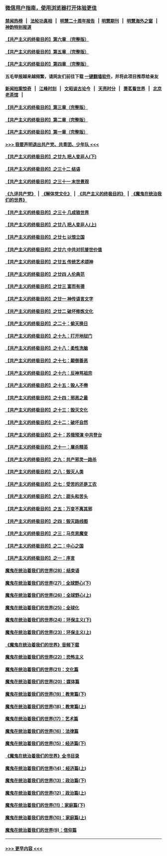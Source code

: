 ### [微信用户指南，使用浏览器打开体验更佳](https://github.com/gfw-breaker/banned-news1/blob/master/indexes/wechat-guide.md?t=0)
#### [禁闻热榜](热点新闻.md?t=0)  &nbsp;&nbsp;|&nbsp;&nbsp; [法轮功真相](https://github.com/gfw-breaker/truth/blob/master/README.md?t=0) &nbsp;&nbsp;|&nbsp;&nbsp; [明慧二十周年报告](https://github.com/gfw-breaker/mh-reports/blob/master/README.md?t=0) &nbsp;&nbsp;|&nbsp;&nbsp;[明慧期刊](https://github.com/gfw-breaker/mh-qikan) &nbsp;&nbsp;|&nbsp;&nbsp; [明慧海外之窗](https://github.com/gfw-breaker/mh-news/blob/master/README.md?t=0) &nbsp;&nbsp;|&nbsp;&nbsp; [神韵特别报道](https://github.com/gfw-breaker/mh-news/blob/master/shenyun.md?t=0)
#### [【共产主义的终极目的】第六章 （完整版）](../pages/nsc422/n11428913.md?t=02132033) 
#### [【共产主义的终极目的】第五章 （完整版）](../pages/nsc422/n11428912.md?t=02132033) 
#### [【共产主义的终极目的】第四章 （完整版）](../pages/nsc422/n11428907.md?t=02132033) 
#### 五毛举报越来越频繁，请网友们前往下载 [一键翻墙软件](https://github.com/gfw-breaker/ssr-accounts)，并将此项目推荐给亲友
#### [新闻拍案惊奇](https://github.com/gfw-breaker/banned-news1/blob/master/pages/link4.md) &nbsp;&nbsp;|&nbsp;&nbsp; [江峰时刻](https://github.com/gfw-breaker/banned-news1/blob/master/pages/link4.md) &nbsp;&nbsp;|&nbsp;&nbsp; [文昭谈古论今](https://github.com/gfw-breaker/banned-news1/blob/master/pages/link4.md) &nbsp;&nbsp;|&nbsp;&nbsp; [天亮时分](https://github.com/gfw-breaker/banned-news1/blob/master/pages/link4.md) &nbsp;&nbsp;|&nbsp;&nbsp; [萧茗看世界](https://github.com/gfw-breaker/banned-news1/blob/master/pages/link4.md) &nbsp;&nbsp;|&nbsp;&nbsp; [北京老茶馆](https://github.com/gfw-breaker/banned-news1/blob/master/pages/link4.md) &nbsp;&nbsp;|&nbsp;&nbsp; 
#### [【共产主义的终极目的】第三章（完整版）](../pages/nsc422/n11428848.md?t=02132033) 
#### [【共产主义的终极目的】第二章（完整版）](../pages/nsc422/n11428831.md?t=02132033) 
#### [【共产主义的终极目的】第一章（完整版）](../pages/nsc422/n11417651.md?t=02132033) 
#### [>>> 我要声明退出共产党、共青团、少年队 <<<](https://github.com/begood0513/goodnews/blob/master/quit/letter.md) 
#### [【共产主义的终极目的】之廿九 把人变非人(下)](../pages/nsc422/n11344140.md?t=02132033) 
#### [【共产主义的终极目的】之三十二 结语](../pages/nsc422/n11360535.md?t=02132033) 
#### [【共产主义的终极目的】之三十一 末世景观](../pages/nsc422/n11351129.md?t=02132033) 
#### [《九评共产党》](https://github.com/begood0513/9ping.md/blob/master/README.md) &nbsp;|&nbsp; [《解体党文化》](../../../../jtdwh.md/blob/master/README.md)  &nbsp;|&nbsp; [《共产主义的终极目的》](../../../../gczydzjmd.md/blob/master/README.md) &nbsp;|&nbsp; [《魔鬼在统治我们的世界》](../../../../mgztzwmdsj.md/blob/master/README.md) 
#### [【共产主义的终极目的】之三十 几成狼世界](../pages/nsc422/n11348280.md?t=02132033) 
#### [【共产主义的终极目的】之廿八 把人变非人(上)](../pages/nsc422/n11340492.md?t=02132033) 
#### [【共产主义的终极目的】之廿七 以恨立国](../pages/nsc422/n11336944.md?t=02132033) 
#### [【共产主义的终极目的】之廿六 中共对抗普世价值](../pages/nsc422/n11324785.md?t=02132033) 
#### [【共产主义的终极目的】之廿五 传统艺术颂神](../pages/nsc422/n11296396.md?t=02132033) 
#### [【共产主义的终极目的】之廿四 人伦典范](../pages/nsc422/n11296397.md?t=02132033) 
#### [【共产主义的终极目的】之廿三 富而有德](../pages/nsc422/n11283598.md?t=02132033) 
#### [【共产主义的终极目的】之廿一 神传语言文字](../pages/nsc422/n11263265.md?t=02132033) 
#### [【共产主义的终极目的】之廿二 破坏修炼文化](../pages/nsc422/n11245728.md?t=02132033) 
#### [【共产主义的终极目的】之二十：偷天换日](../pages/nsc422/n11238846.md?t=02132033) 
#### [【共产主义的终极目的】之十九：打开地狱门](../pages/nsc422/n11206376.md?t=02132033) 
#### [【共产主义的终极目的】之十八：柔性洗脑](../pages/nsc422/n11199994.md?t=02132033) 
#### [【共产主义的终极目的】之十七：颠倒善恶](../pages/nsc422/n11179782.md?t=02132033) 
#### [【共产主义的终极目的】之十六：反神骂祖宗](../pages/nsc422/n11166798.md?t=02132033) 
#### [【共产主义的终极目的】之十五：毁人不倦](../pages/nsc422/n11166792.md?t=02132033) 
#### [【共产主义的终极目的】之十四：邪恶之最](../pages/nsc422/n11150249.md?t=02132033) 
#### [【共产主义的终极目的】之十三：毁灭文化](../pages/nsc422/n11135227.md?t=02132033) 
#### [【共产主义的终极目的】之十二：破坏自然](../pages/nsc422/n11135214.md?t=02132033) 
#### [【共产主义的终极目的】之十：苏俄预演 中共登台](../pages/nsc422/n11118424.md?t=02132033) 
#### [【共产主义的终极目的】之十一：屠杀精英](../pages/nsc422/n11118442.md?t=02132033) 
#### [【共产主义的终极目的】之九：共产邪灵一路杀](../pages/nsc422/n11114139.md?t=02132033) 
#### [【共产主义的终极目的】之八：毁灭人类](../pages/nsc422/n11108503.md?t=02132033) 
#### [【共产主义的终极目的】之七：受苦的还是工农](../pages/nsc422/n11101809.md?t=02132033) 
#### [【共产主义的终极目的】之六：甜头和苦头](../pages/nsc422/n11096971.md?t=02132033) 
#### [【共产主义的终极目的】之五：万变不离其邪](../pages/nsc422/n11091285.md?t=02132033) 
#### [【共产主义的终极目的】之四：毁灭路线图](../pages/nsc422/n11086284.md?t=02132033) 
#### [【共产主义的终极目的】之三：马克思魔变](../pages/nsc422/n11061941.md?t=02132033) 
#### [【共产主义的终极目的】之二：中心之国](../pages/nsc422/n11047728.md?t=02132033) 
#### [【共产主义的终极目的】之一：序言](../pages/nsc422/n11086077.md?t=02132033) 
#### [魔鬼在统治着我们的世界(28)：结束语](../pages/nsc422/n10936246.md?t=02132033) 
#### [魔鬼在统治着我们的世界(27)：全球野心(下)](../pages/nsc422/n10928319.md?t=02132033) 
#### [魔鬼在统治着我们的世界(26)：全球野心(上)](../pages/nsc422/n10900318.md?t=02132033) 
#### [魔鬼在统治着我们的世界(25)：全球化](../pages/nsc422/n10788205.md?t=02132033) 
#### [魔鬼在统治着我们的世界(24)：环保主义(下)](../pages/nsc422/n10695307.md?t=02132033) 
#### [魔鬼在统治着我们的世界(23)：环保主义(上)](../pages/nsc422/n10688613.md?t=02132033) 
#### [《魔鬼在统治着我们的世界》音频下载](../pages/nsc422/n10635553.md?t=02132033) 
#### [魔鬼在统治着我们的世界(22)：恐怖主义](../pages/nsc422/n10614727.md?t=02132033) 
#### [魔鬼在统治着我们的世界(21)：文化篇](../pages/nsc422/n10597706.md?t=02132033) 
#### [魔鬼在统治着我们的世界(20)：媒体篇](../pages/nsc422/n10586579.md?t=02132033) 
#### [魔鬼在统治着我们的世界(19)：教育篇(下)](../pages/nsc422/n10564808.md?t=02132033) 
#### [魔鬼在统治着我们的世界(18)：教育篇(上)](../pages/nsc422/n10526970.md?t=02132033) 
#### [魔鬼在统治着我们的世界(17)：艺术篇](../pages/nsc422/n10499093.md?t=02132033) 
#### [魔鬼在统治着我们的世界(16)：法律篇](../pages/nsc422/n10485969.md?t=02132033) 
#### [魔鬼在统治着我们的世界(15)：经济篇(下)](../pages/nsc422/n10469975.md?t=02132033) 
#### [《魔鬼在统治着我们的世界》全书目录](../pages/nsc422/n10464261.md?t=02132033) 
#### [魔鬼在统治着我们的世界(14)：经济篇(上)](../pages/nsc422/n10457370.md?t=02132033) 
#### [魔鬼在统治着我们的世界(13)：政治篇(下)](../pages/nsc422/n10448270.md?t=02132033) 
#### [魔鬼在统治着我们的世界(12)：政治篇(上)](../pages/nsc422/n10444576.md?t=02132033) 
#### [魔鬼在统治着我们的世界(11)：家庭篇(下)](../pages/nsc422/n10440961.md?t=02132033) 
#### [魔鬼在统治着我们的世界(10)：家庭篇(上)](../pages/nsc422/n10435448.md?t=02132033) 
#### [魔鬼在统治着我们的世界(9)：信仰篇](../pages/nsc422/n10432159.md?t=02132033) 

----
#### [ >>> 更早内容 <<< ](../indexes/nsc422-earlier.md)
